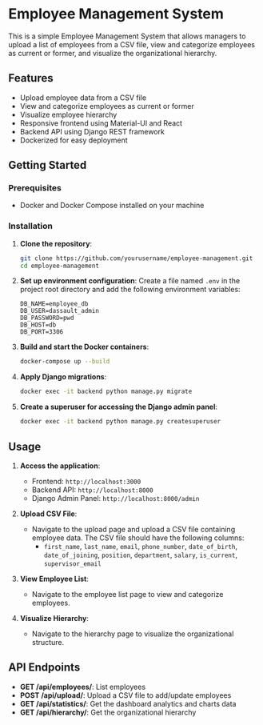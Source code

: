 # Employee Management System

This is a simple Employee Management System that allows managers to upload a list of employees from a CSV file, view and categorize employees as current or former, and visualize the organizational hierarchy.

## Features

- Upload employee data from a CSV file
- View and categorize employees as current or former
- Visualize employee hierarchy
- Responsive frontend using Material-UI and React
- Backend API using Django REST framework
- Dockerized for easy deployment

## Getting Started

### Prerequisites

- Docker and Docker Compose installed on your machine

### Installation

1. **Clone the repository**:
    ```bash
    git clone https://github.com/yourusername/employee-management.git
    cd employee-management
    ```

2. **Set up environment configuration**:
    Create a file named `.env` in the project root directory and add the following environment variables:
    ```env
    DB_NAME=employee_db
    DB_USER=dassault_admin
    DB_PASSWORD=pwd
    DB_HOST=db
    DB_PORT=3306
    ```

3. **Build and start the Docker containers**:
    ```bash
    docker-compose up --build
    ```

4. **Apply Django migrations**:
    ```bash
    docker exec -it backend python manage.py migrate
    ```

5. **Create a superuser for accessing the Django admin panel**:
    ```bash
    docker exec -it backend python manage.py createsuperuser
    ```

## Usage

1. **Access the application**:
    - Frontend: `http://localhost:3000`
    - Backend API: `http://localhost:8000`
    - Django Admin Panel: `http://localhost:8000/admin`

2. **Upload CSV File**:
    - Navigate to the upload page and upload a CSV file containing employee data. The CSV file should have the following columns:
        - `first_name`, `last_name`, `email`, `phone_number`, `date_of_birth`, `date_of_joining`, `position`, `department`, `salary`, `is_current`, `supervisor_email`

3. **View Employee List**:
    - Navigate to the employee list page to view and categorize employees.

4. **Visualize Hierarchy**:
    - Navigate to the hierarchy page to visualize the organizational structure.

## API Endpoints

- **GET /api/employees/**: List employees
- **POST /api/upload/**: Upload a CSV file to add/update employees
- **GET /api/statistics/**: Get the dashboard analytics and charts data
- **GET /api/hierarchy/**: Get the organizational hierarchy

